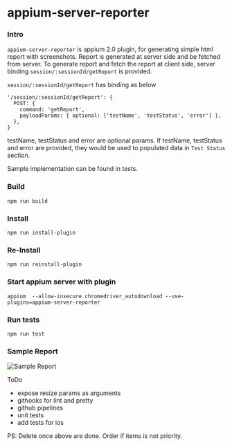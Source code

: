 # appium-server-reporter


### Intro
`appium-server-reporter` is appium 2.0 plugin, for generating simple html report with screenshots. Report is generated at server side and be fetched from server. To generate report and fetch the report at client side, server binding `session/:sessionId/getReport` is provided. 


`session/:sessionId/getReport` has binding as below 
    
    '/session/:sessionId/getReport': {
      POST: {
        command: 'getReport',
        payloadParams: { optional: ['testName', 'testStatus', 'error'] },
      },
    }
  
testName, testStatus and error are optional params. If testName, testStatus and error are provided, they would be used to populated data in `Test Status` section. 

Sample implementation can be found in tests.


### Build 
`npm run build`

 ### Install 
 `npm run install-plugin`

### Re-Install 
 `npm run reinstall-plugin`
  
### Start appium server with plugin
`appium  --allow-insecure chromedriver_autodownload --use-plugins=appium-server-reporter`

### Run tests
`npm run test`

### Sample Report
![Sample Report](https://github.com/AppiumTestDistribution/appium-server-reporter/blob/main/images/Report.png)


ToDo
* expose resize params as arguments 
* githooks for lint and pretty
* github pipelines
* unit tests
* add tests for ios

PS: Delete once above are done. Order if items is not priority.
